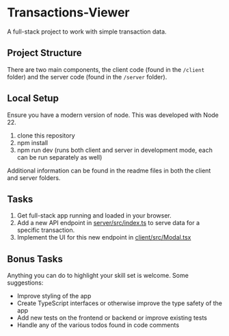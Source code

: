 # Transactions-Viewer

A full-stack project to work with simple transaction data.

## Project Structure

There are two main components, the client code (found in the `/client` folder) and the server code
(found in the `/server` folder).

## Local Setup

Ensure you have a modern version of node. This was developed with Node 22.

1. clone this repository
2. npm install
3. npm run dev (runs both client and server in development mode, each can be run separately as well)

Additional information can be found in the readme files in both the client and server folders.

## Tasks

1. Get full-stack app running and loaded in your browser.
2. Add a new API endpoint in [server/src/index.ts](./server/src/index.ts) to serve data for a
   specific transaction.
3. Implement the UI for this new endpoint in [client/src/Modal.tsx](./client/src/Modal.tsx)

## Bonus Tasks

Anything you can do to highlight your skill set is welcome. Some suggestions:

- Improve styling of the app
- Create TypeScript interfaces or otherwise improve the type safety of the app
- Add new tests on the frontend or backend or improve existing tests
- Handle any of the various todos found in code comments
